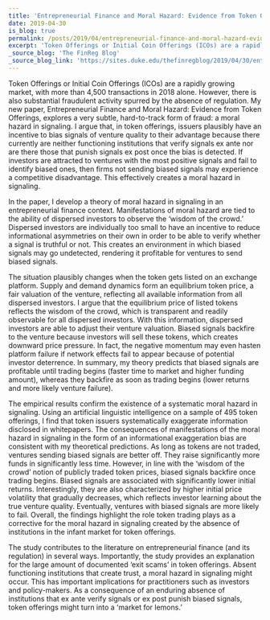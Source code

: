 ```yaml
---
title: 'Entrepreneurial Finance and Moral Hazard: Evidence from Token Offerings'
date: 2019-04-30
is_blog: true
permalink: /posts/2019/04/entrepreneurial-finance-and-moral-hazard-evidence-from-token-offerings/
excerpt: 'Token Offerings or Initial Coin Offerings (ICOs) are a rapidly growing market, with more than 4,500 transactions in 2018 alone. However, there is also substantial fraudulent activity spurred by the absence of regulation.'
_source_blog: 'The FinReg Blog'
_source_blog_link: 'https://sites.duke.edu/thefinregblog/2019/04/30/entrepreneurial-finance-and-moral-hazard-evidence-from-token-offerings/'
---
```


Token Offerings or Initial Coin Offerings (ICOs) are a rapidly growing market, with more than 4,500 transactions in 2018 alone. However, there is also substantial fraudulent activity spurred by the absence of regulation. My new paper, Entrepreneurial Finance and Moral Hazard: Evidence from Token Offerings, explores a very subtle, hard-to-track form of fraud: a moral hazard in signaling. I argue that, in token offerings, issuers plausibly have an incentive to bias signals of venture quality to their advantage because there currently are neither functioning institutions that verify signals ex ante nor are there those that punish signals ex post once the bias is detected. If investors are attracted to ventures with the most positive signals and fail to identify biased ones, then firms not sending biased signals may experience a competitive disadvantage.  This effectively creates a moral hazard in signaling.

In the paper, I develop a theory of moral hazard in signaling in an entrepreneurial finance context. Manifestations of moral hazard are tied to the ability of dispersed investors to observe the ‘wisdom of the crowd.’ Dispersed investors are individually too small to have an incentive to reduce informational asymmetries on their own in order to be able to verify whether a signal is truthful or not. This creates an environment in which biased signals may go undetected, rendering it profitable for ventures to send biased signals.

The situation plausibly changes when the token gets listed on an exchange platform.  Supply and demand dynamics form an equilibrium token price, a fair valuation of the venture, reflecting all available information from all dispersed investors.  I argue that the equilibrium price of listed tokens reflects the wisdom of the crowd, which is transparent and readily observable for all dispersed investors.  With this information, dispersed investors are able to adjust their venture valuation.  Biased signals backfire to the venture because investors will sell these tokens, which creates downward price pressure.  In fact, the negative momentum may even hasten platform failure if network effects fail to appear because of potential investor deterrence. In summary, my theory predicts that biased signals are profitable until trading begins (faster time to market and higher funding amount), whereas they backfire as soon as trading begins (lower returns and more likely venture failure).

The empirical results confirm the existence of a systematic moral hazard in signaling. Using an artificial linguistic intelligence on a sample of 495 token offerings, I find that token issuers systematically exaggerate information disclosed in whitepapers. The consequences of manifestations of the moral hazard in signaling in the form of an informational exaggeration bias are consistent with my theoretical predictions.  As long as tokens are not traded, ventures sending biased signals are better off.  They raise significantly more funds in significantly less time.  However, in line with the ‘wisdom of the crowd’ notion of publicly traded token prices, biased signals backfire once trading begins.  Biased signals are associated with significantly lower initial returns.  Interestingly, they are also characterized by higher initial price volatility that gradually decreases, which reflects investor learning about the true venture quality.  Eventually, ventures with biased signals are more likely to fail.  Overall, the findings highlight the role token trading plays as a corrective for the moral hazard in signaling created by the absence of institutions in the infant market for token offerings.

The study contributes to the literature on entrepreneurial finance (and its regulation) in several ways. Importantly, the study provides an explanation for the large amount of documented ‘exit scams’ in token offerings. Absent functioning institutions that create trust, a moral hazard in signaling might occur. This has important implications for practitioners such as investors and policy-makers. As a consequence of an enduring absence of institutions that ex ante verify signals or ex post punish biased signals, token offerings might turn into a ‘market for lemons.’
